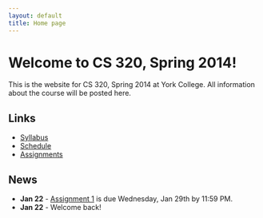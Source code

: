 ```yaml
---
layout: default
title: Home page
---
```


# Welcome to CS 320, Spring 2014!

This is the website for CS 320, Spring 2014 at York College.
All information about the course will be posted here.

## Links

* [Syllabus](syllabus.html)
* [Schedule](schedule.html)
* [Assignments](assign/index.html)

## News

* **Jan 22** - [Assignment 1](assign/assign01.html) is due Wednesday, Jan 29th
  by 11:59 PM.
* **Jan 22** - Welcome back!
